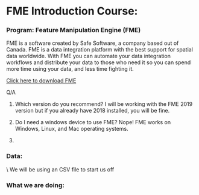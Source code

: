 # FME Introduction Course:

### Program: Feature Manipulation Engine (FME)
FME is a software created by Safe Software, a company based out of Canada. FME is a data integration platform with the best support for spatial data worldwide. With FME you can automate your data integration workflows and distribute your data to those who need it so you can spend more time using your data, and less time fighting it.

[Click here to download FME](https://www.safe.com/support/support-resources/fme-downloads/)

Q/A
1. Which version do you recommend?
I will be working with the FME 2019 version but if you already have 2018 installed, you will be fine.

2. Do I need a windows device to use FME?
Nope! FME works on Windows, Linux, and Mac operating systems.

3. 

### Data:
\ We will be using an CSV file to start us off 
### What we are doing:
